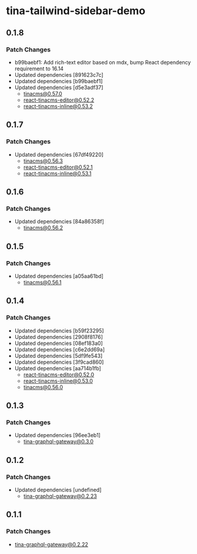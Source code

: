 # tina-tailwind-sidebar-demo

## 0.1.8

### Patch Changes

- b99baebf1: Add rich-text editor based on mdx, bump React dependency requirement to 16.14
- Updated dependencies [891623c7c]
- Updated dependencies [b99baebf1]
- Updated dependencies [d5e3adf37]
  - tinacms@0.57.0
  - react-tinacms-editor@0.52.2
  - react-tinacms-inline@0.53.2

## 0.1.7

### Patch Changes

- Updated dependencies [67df49220]
  - tinacms@0.56.3
  - react-tinacms-editor@0.52.1
  - react-tinacms-inline@0.53.1

## 0.1.6

### Patch Changes

- Updated dependencies [84a86358f]
  - tinacms@0.56.2

## 0.1.5

### Patch Changes

- Updated dependencies [a05aa61bd]
  - tinacms@0.56.1

## 0.1.4

### Patch Changes

- Updated dependencies [b59f23295]
- Updated dependencies [2908f8176]
- Updated dependencies [08ef183a0]
- Updated dependencies [c6e2dd69a]
- Updated dependencies [5df9fe543]
- Updated dependencies [3f9cad860]
- Updated dependencies [aa714b1fb]
  - react-tinacms-editor@0.52.0
  - react-tinacms-inline@0.53.0
  - tinacms@0.56.0

## 0.1.3

### Patch Changes

- Updated dependencies [96ee3eb1]
  - tina-graphql-gateway@0.3.0

## 0.1.2

### Patch Changes

- Updated dependencies [undefined]
  - tina-graphql-gateway@0.2.23

## 0.1.1

### Patch Changes

- tina-graphql-gateway@0.2.22
